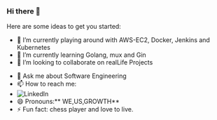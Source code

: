 ### Hi there 👋

<!-- **EhigieO/EhigieO** is a ✨ _special_ ✨ repository because its `README.md` (this file) appears on your GitHub profile.-->

Here are some ideas to get you started: 

- 🔭 I’m currently playing around with AWS-EC2, Docker, Jenkins and Kubernetes
- 🌱 I’m currently learning Golang, mux and Gin
- 👯 I’m looking to collaborate on realLife Projects
<!-- - 🤔 I’m looking for help with ... -->
- 💬 Ask me about Software Engineering
- 📫 How to reach me: 
- ![LinkedIn](https://img.shields.io/badge/LinkedIn-#0A66C2?style=for-the-badge&logo=LinkedIn&logoColor=white)
- 😄 Pronouns:** WE,US,GROWTH**
- ⚡ Fun fact: chess player and love to live.
